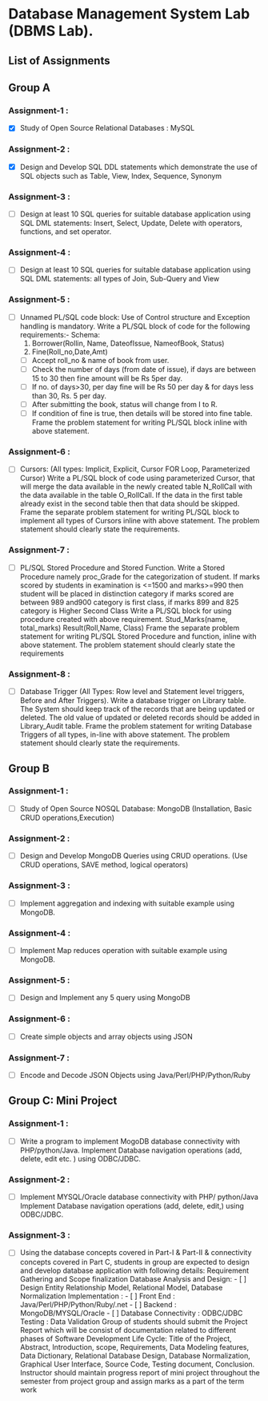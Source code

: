 # Database Management System Lab (DBMS Lab).

## List of Assignments

## Group A

### Assignment-1 :
- [x] Study of Open Source Relational Databases : MySQL

### Assignment-2 :
- [x] Design and Develop SQL DDL statements which demonstrate the use of SQL objects such as Table, View, Index, Sequence, Synonym

### Assignment-3 :
- [ ] Design at least 10 SQL queries for suitable database application using SQL DML statements: Insert, Select, Update, Delete with operators, functions, and set operator.

### Assignment-4 :
- [ ]  Design at least 10 SQL queries for suitable database application using SQL DML statements: all types of Join, Sub-Query and View

### Assignment-5 :
- [ ] Unnamed PL/SQL code block: Use of Control structure and Exception handling is mandatory. Write a PL/SQL block of code for the following requirements:-
    Schema:
    1. Borrower(Rollin, Name, DateofIssue, NameofBook, Status)
    2. Fine(Roll_no,Date,Amt)
    - [ ] Accept roll_no & name of book from user.
    - [ ] Check the number of days (from date of issue), if days are between 15 to 30 then fine
    amount will be Rs 5per day.
    - [ ] If no. of days>30, per day fine will be Rs 50 per day & for days less than 30, Rs. 5 per
    day.
    - [ ] After submitting the book, status will change from I to R.
    - [ ] If condition of fine is true, then details will be stored into fine table.
    Frame the problem statement for writing PL/SQL block inline with above statement.   

### Assignment-6 :
- [ ] Cursors: (All types: Implicit, Explicit, Cursor FOR Loop, Parameterized Cursor) Write a PL/SQL block of code using parameterized Cursor, that will merge the data available in the newly created table N_RollCall with the data available in the table O_RollCall. If the data in the first table already exist in the second table then that data should be skipped. Frame the separate problem statement for writing PL/SQL block to implement all types of Cursors inline with above statement. The problem statement should clearly state the requirements.

### Assignment-7 :
- [ ] PL/SQL Stored Procedure and Stored Function. Write a Stored Procedure namely proc_Grade for the categorization of student. If marks scored by students in examination is <=1500 and marks>=990 then student will be placed in distinction category if marks scored are between 989 and900 category is first class, if marks 899 and 825 category is Higher Second Class Write a PL/SQL block for using procedure created with above requirement. Stud_Marks(name, total_marks) Result(Roll,Name, Class) Frame the separate problem statement for writing PL/SQL Stored Procedure and function, inline with above statement. The problem statement should clearly state the requirements

### Assignment-8 :
- [ ] Database Trigger (All Types: Row level and Statement level triggers, Before and After Triggers). Write a database trigger on Library table. The System should keep track of the records that are being updated or deleted. The old value of updated or deleted records should be added in Library_Audit table. Frame the problem statement for writing Database Triggers of all types, in-line with above statement. The problem statement should clearly state the requirements.

## Group B

### Assignment-1 :
- [ ]  Study of Open Source NOSQL Database: MongoDB (Installation, Basic CRUD operations,Execution)

### Assignment-2 :
- [ ] Design and Develop MongoDB Queries using CRUD operations. (Use CRUD operations, SAVE method, logical operators)

### Assignment-3 :
- [ ]  Implement aggregation and indexing with suitable example using MongoDB.

### Assignment-4 :
- [ ] Implement Map reduces operation with suitable example using MongoDB.

### Assignment-5 :
- [ ] Design and Implement any 5 query using MongoDB

### Assignment-6 :
- [ ] Create simple objects and array objects using JSON

### Assignment-7 :
- [ ] Encode and Decode JSON Objects using Java/Perl/PHP/Python/Ruby

## Group C: Mini Project

### Assignment-1 :
- [ ]  Write a program to implement MogoDB database connectivity with PHP/python/Java. Implement Database navigation operations (add, delete, edit etc. ) using ODBC/JDBC.

### Assignment-2 :
- [ ] Implement MYSQL/Oracle database connectivity with PHP/ python/Java Implement Database navigation operations (add, delete, edit,) using ODBC/JDBC.

### Assignment-3 :
- [ ] Using the database concepts covered in Part-I & Part-II & connectivity concepts covered in Part C, students in group are expected to design and develop database application with following details:
  Requirement Gathering and Scope finalization
    Database Analysis and Design:
       - [ ]  Design Entity Relationship Model, Relational Model, Database Normalization
    Implementation :
       - [ ]   Front End : Java/Perl/PHP/Python/Ruby/.net
       - [ ]   Backend : MongoDB/MYSQL/Oracle
       - [ ]   Database Connectivity : ODBC/JDBC
    Testing : Data Validation
         Group of students should submit the Project Report which will be consist of documentation related to different phases of Software Development Life Cycle: Title of the Project, Abstract, Introduction, scope, Requirements, Data Modeling features, Data Dictionary, Relational Database Design, Database Normalization, Graphical User Interface, Source Code, Testing document, Conclusion. Instructor should maintain progress report of mini project throughout the semester from project group and assign marks as a part of the term work